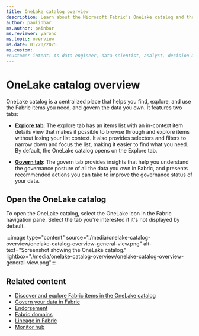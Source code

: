 ```yaml
---
title: OneLake catalog overview
description: Learn about the Microsoft Fabric's OneLake catalog and the capabilities it offers.
author: paulinbar
ms.author: painbar
ms.reviewer: yaronc
ms.topic: overview
ms.date: 01/20/2025
ms.custom: 
#customer intent: As data engineer, data scientist, analyst, decision maker, or business user, I want to learn about the OneLake catelog and the capabilities it offers.
---
```


# OneLake catalog overview

OneLake catalog is a centralized place that helps you find, explore, and use the Fabric items you need, and govern the data you own. It features two tabs:

* **[Explore tab](./onelake-catalog-explore.md)**: The explore tab has an items list with an in-context item details view that makes it possible to browse through and explore items without losing your list context. It also provides selectors and filters to narrow down and focus the list, making it easier to find what you need. By default, the OneLake catalog opens on the Explore tab.

* **[Govern tab](./onelake-catalog-govern.md)**: The govern tab provides insights that help you understand the governance posture of all the data you own in Fabric, and presents recommended actions you can take to improve the governance status of your data.

## Open the OneLake catalog

To open the OneLake catalog, select the OneLake icon in the Fabric navigation pane. Select the tab you're interested if it's not displayed by default.

:::image type="content" source="./media/onelake-catalog-overview/onelake-catalog-overview-general-view.png" alt-text="Screenshot showing the OneLake catalog." lightbox="./media/onelake-catalog-overview/onelake-catalog-overview-general-view.png":::

## Related content

* [Discover and explore Fabric items in the OneLake catalog](./onelake-catalog-explore.md)
* [Govern your data in Fabric](./onelake-catalog-govern.md)
* [Endorsement](./endorsement-overview.md)
* [Fabric domains](./domains.md)
* [Lineage in Fabric](./lineage.md)
* [Monitor hub](../admin/monitoring-hub.md)
